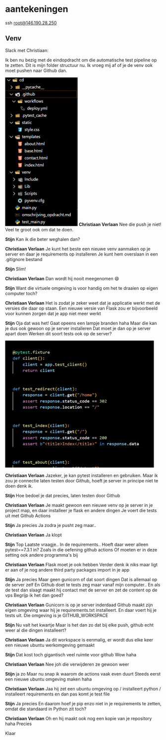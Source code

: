 # aantekeningen

ssh root@146.190.28.250


## Venv

Slack met Christiaan:

Ik ben nu bezig met de eindopdracht om die automatische test pipeline op te zetten.
Dit is mijn folder structuur nu. Ik vroeg mij af of je de venv ook moet pushen naar Github dan.

![map](image.png)
**Christiaan Verlaan**
Nee die push je niet!
Veel te groot ook om dat te doen.

**Stijn**
Kan ik die beter weghalen dan?

**Christiaan Verlaan**
Je kunt het beste een nieuwe venv aanmaken op je server en daar je requirements op installeren
Je kunt hem overslaan in een .gitignore bestand

**Stijn**
Slim!

**Christiaan Verlaan**
Dan wordt hij nooit meegenomen :smile:

**Stijn**
Want die virtuele omgeving is voor handig om het te draaien op eigen computer toch?

**Christiaan Verlaan**
Het is zodat je zeker weet dat je applicatie werkt met de versies die daar op staan.
Een nieuwe versie van Flask zou er bijvoorbeeld voor kunnen zorgen dat je app niet meer werkt

**Stijn**
Oja dat was het!
Gaat opeens een lampje branden haha
Maar die kan je dus ook gewoon op je server installeren
Dat moet je dan op je server apart doen
Werken dit soort tests ook op de server?

![Ook](2023-06-07-16-40-34.png)

**Christiaan Verlaan**
Jazeker, je kan pytest installeren en gebruiken. Maar ik zou je connectie laten testen door Github, hoeft je server in principe niet te doen denk ik.

**Stijn**
Hoe bedoel je dat precies, laten testen door Github

**Christiaan Verlaan**
Je maakt gewoon een nieuwe venv op je server in je project map, en daar installeer je flask en andere dingen
Je voert die tests uit met Github Actions

**Stijn**
Ja precies
Ja zodra je pusht zeg maar..

**Christiaan Verlaan**
Ja klopt

**Stijn**
Top
Laatste vraagje..
In de requirements..
Hoeft daar weer alleen pytest==7.3.1 in?
Zoals in die oefening github actions
Of moeten er in deze setting ook andere programma's bij

**Christiaan Verlaan**
Flask moet je ook hebben
Verder denk ik niks maar ligt er aan of je nog andere third party packages import in je app

**Stijn**
Ja precies
Maar geen gunicorn of dat soort dingen
Dat is allemaal op de server zelf
En Github doet te tests zeg maar vanaf mijn computer..
En als de test dan slaagt maakt hij contact met de server en zet de content op de vps
Begrijp ik het dan goed?

**Christiaan Verlaan**
Gunicorn is op je server inderdaad
Github maakt zijn eigen omgeving waar hij je requirements.txt installeert. En daar voert hij je tests uit.
Die omgeving is je GITHUB_WORKSPACE

**Stijn**
Nu valt het kwartje
Maar is het dan zo dat bij elke push, github echt weer al die dingen installeert?

**Christiaan Verlaan**
Ja dit workspace is eenmalig, er wordt dus elke keer een nieuwe ubuntu werkomgeving gemaakt

**Stijn**
Dat kost toch gigantisch veel ruimte voor github
Wow haha

**Christiaan Verlaan**
Nee joh die verwijderen ze gewoon weer

**Stijn**
ja zo
Maar nu snap ik waarom de actions vaak even duurt
Steeds eerst een nieuwe ubuntu omgeving maken haha

**Christiaan Verlaan**
Jaa hij zet een ubuntu omgeving op / installeert python / installeert requirements en dan pas komt je test file

**Stijn**
Ja precies
En daarom hoef je pip enzo niet in je requirements te zetten, omdat die standaard in Python zit toch?

**Christiaan Verlaan**
Oh en hij maakt ook nog een kopie van je repository haha
Precies

Klaar
